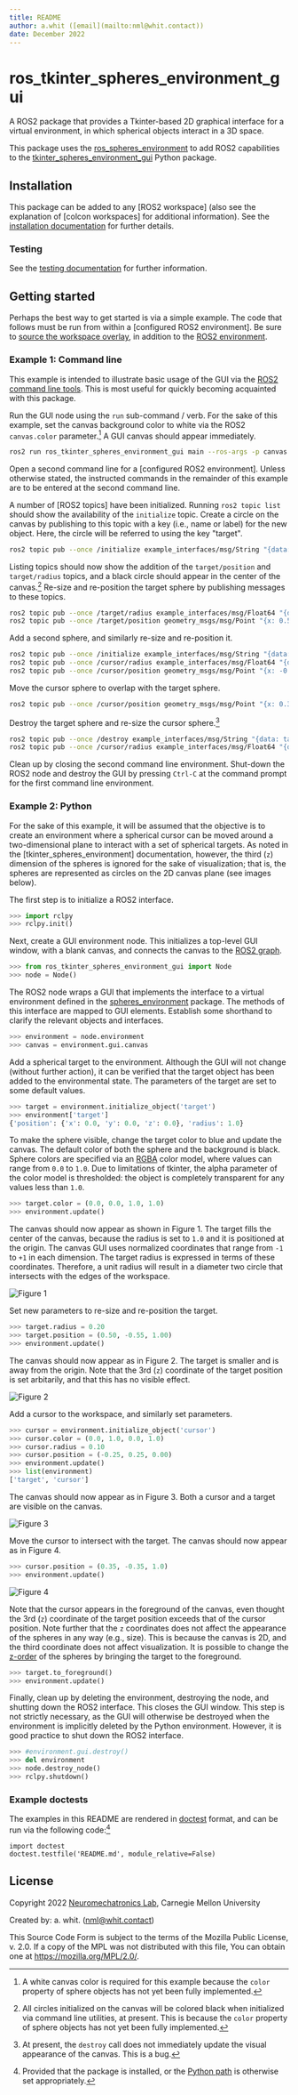 ```yaml
---
title: README
author: a.whit ([email](mailto:nml@whit.contact))
date: December 2022
---
```


<!-- License

Copyright 2022 Neuromechatronics Lab, Carnegie Mellon University (a.whit)

Created by: a. whit. (nml@whit.contact)

This Source Code Form is subject to the terms of the Mozilla Public
License, v. 2.0. If a copy of the MPL was not distributed with this
file, You can obtain one at https://mozilla.org/MPL/2.0/.
-->

# ros_tkinter_spheres_environment_gui

A ROS2 package that provides a Tkinter-based 2D graphical interface for a 
virtual environment, in which spherical objects interact in a 3D space.

This package uses the [ros_spheres_environment] to add ROS2 capabilities to the 
[tkinter_spheres_environment_gui] Python package. 

## Installation

This package can be added to any [ROS2 workspace] (also see the explanation of 
[colcon workspaces] for additional information). See the [installation documentation](doc/markdown/installation.md) for further details.

### Testing

See the [testing documentation](doc/markdown/testing.md) for further 
information.

## Getting started

Perhaps the best way to get started is via a simple example. The code that 
follows must be run from within a [configured ROS2 environment]. Be sure to 
[source the workspace overlay], in addition to the 
[ROS2 environment][source the ROS2 environment].

### Example 1: Command line

This example is intended to illustrate basic usage of the GUI via the 
[ROS2 command line tools]. This is most useful for quickly becoming acquainted 
with this package.

Run the GUI node using the `run` sub-command / verb. For the sake of this 
example, set the canvas background color to white via the ROS2 `canvas.color` 
parameter.[^canvas_color] A GUI canvas should appear immediately.

[^canvas_color]: A white canvas color is required for this example because the 
                 `color` property of sphere objects has not yet been fully 
                 implemented.

```bash
ros2 run ros_tkinter_spheres_environment_gui main --ros-args -p canvas.color:=white
```

Open a second command line for a [configured ROS2 environment]. Unless 
otherwise stated, the instructed commands in the remainder of this example are 
to be entered at the second command line.

A number of [ROS2 topics] have been initialized. Running `ros2 topic list` 
should show the availability of the `initialize` topic. Create a circle on the 
canvas by publishing to this topic with a key (i.e., name or label) for the 
new object. Here, the circle will be referred to using the key "target".

```bash
ros2 topic pub --once /initialize example_interfaces/msg/String "{data: target}"
```

Listing topics should now show the addition of the `target/position` and 
`target/radius` topics, and a black circle should appear in the center of the 
canvas.[^sphere_color] Re-size and re-position the target sphere by publishing 
messages to these topics.

[^sphere_color]: All circles initialized on the canvas will be colored black 
                 when initialized via command line utilities, at present. This 
                 is because the `color` property of sphere objects has not yet 
                 been fully implemented.

```bash
ros2 topic pub --once /target/radius example_interfaces/msg/Float64 "{data: 0.20}"
ros2 topic pub --once /target/position geometry_msgs/msg/Point "{x: 0.50, y: -0.55, z: 1.00}"
```

Add a second sphere, and similarly re-size and re-position it.

```bash
ros2 topic pub --once /initialize example_interfaces/msg/String "{data: cursor}"
ros2 topic pub --once /cursor/radius example_interfaces/msg/Float64 "{data: 0.10}"
ros2 topic pub --once /cursor/position geometry_msgs/msg/Point "{x: -0.25, y: 0.25, z: 0.00}"
```

Move the cursor sphere to overlap with the target sphere.

```bash
ros2 topic pub --once /cursor/position geometry_msgs/msg/Point "{x: 0.35, y: -0.35, z: 0.00}"
```

Destroy the target sphere and re-size the cursor sphere.[^destroy_bug]

[^destroy_bug]: At present, the `destroy` call does not immediately update the 
                visual appearance of the canvas. This is a bug.

```bash
ros2 topic pub --once /destroy example_interfaces/msg/String "{data: target}"
ros2 topic pub --once /cursor/radius example_interfaces/msg/Float64 "{data: 0.05}"
```

Clean up by closing the second command line environment. Shut-down the ROS2 
node and destroy the GUI by pressing `Ctrl-C` at the command prompt for the 
first command line environment.

### Example 2: Python

For the sake of this example, it will be assumed that the objective is to 
create an environment where a spherical cursor can be moved around a 
two-dimensional plane to interact with a set of spherical targets. As noted 
in the [tkinter_spheres_environment] documentation, however, the third (`z`) 
dimension of the spheres is ignored for the sake of visualization; that is, the 
spheres are represented as circles on the 2D canvas plane (see images below).

The first step is to initialize a ROS2 interface.

```python
>>> import rclpy
>>> rclpy.init()

```

Next, create a GUI environment node. This initializes a top-level GUI window, 
with a blank canvas, and connects the canvas to the [ROS2 graph].

```python
>>> from ros_tkinter_spheres_environment_gui import Node
>>> node = Node()

```

The ROS2 node wraps a GUI that implements the interface to a virtual 
environment defined in the [spheres_environment] package. The methods of this 
interface are mapped to GUI elements. Establish some shorthand to clarify the 
relevant objects and interfaces.

```python
>>> environment = node.environment
>>> canvas = environment.gui.canvas

```

Add a spherical target to the environment. Although the GUI will not change 
(without further action), 
it can be verified that the target object has been 
added to the environmental state. The parameters of the target are set to some 
default values. 

```python
>>> target = environment.initialize_object('target')
>>> environment['target']
{'position': {'x': 0.0, 'y': 0.0, 'z': 0.0}, 'radius': 1.0}

```

To make the sphere visible, change the target color to blue and update the 
canvas. The default color of both the sphere and the background is black. 
Sphere colors are specified via an [RGBA] color model, where values can 
range from `0.0` to `1.0`. Due to limitations of tkinter, the alpha parameter 
of the color model is thresholded: the object is completely transparent for any 
values less than `1.0`.

```python
>>> target.color = (0.0, 0.0, 1.0, 1.0)
>>> environment.update()

```

The canvas should now appear as shown in Figure 1. The target fills the center 
of the canvas, because the radius is set to `1.0` and it is positioned at the 
origin. The canvas GUI uses normalized coordinates that range from `-1` 
to `+1` in each dimension. The target radius is expressed in terms of these 
coordinates. Therefore, a unit radius will result in a diameter two circle that 
intersects with the edges of the workspace.

![Figure 1](data/images/reference_image_1.svg "Figure 1")

Set new parameters to re-size and re-position the target.

```python
>>> target.radius = 0.20
>>> target.position = (0.50, -0.55, 1.00)
>>> environment.update()

```

The canvas should now appear as in Figure 2. The target is smaller and is away 
from the origin. Note that the 3rd (`z`) coordinate of the target position is 
set arbitarily, and that this has no visible effect.

![Figure 2](data/images/reference_image_3.svg "Figure 2")

Add a cursor to the workspace, and similarly set parameters.

```python
>>> cursor = environment.initialize_object('cursor')
>>> cursor.color = (0.0, 1.0, 0.0, 1.0)
>>> cursor.radius = 0.10
>>> cursor.position = (-0.25, 0.25, 0.00)
>>> environment.update()
>>> list(environment)
['target', 'cursor']

```

The canvas should now appear as in Figure 3. Both a cursor and a target are 
visible on the canvas.

![Figure 3](data/images/reference_image_4.svg "Figure 3")

Move the cursor to intersect with the target. The canvas should now appear as 
in Figure 4.

```python
>>> cursor.position = (0.35, -0.35, 1.0)
>>> environment.update()

```

![Figure 4](data/images/reference_image_5.svg "Figure 4")

Note that the cursor appears in the foreground of the canvas, even thought the 
3rd (`z`) coordinate of the target position exceeds that of the cursor 
position. Note further that the `z` coordinates does not affect the appearance 
of the spheres in any way (e.g., size). This is because the canvas is 2D, and 
the third coordinate does not affect visualization. It is possible to change 
the [z-order] of the spheres by bringing the target to the foreground.

```python
>>> target.to_foreground()
>>> environment.update()

```

Finally, clean up by deleting the environment, destroying the node, and 
shutting down the ROS2 interface. This closes the GUI window. This step is not 
strictly necessary, as the GUI will otherwise be destroyed when the environment 
is implicitly deleted by the Python environment. However, it is good practice 
to shut down the ROS2 interface.

```python
>>> #environment.gui.destroy()
>>> del environment
>>> node.destroy_node()
>>> rclpy.shutdown()

```

### Example doctests

The examples in this README are rendered in [doctest] format, and can be run 
via the following code:[^python_paths]

[^python_paths]: Provided that the package is installed, or the [Python path] 
                 is otherwise set appropriately.

```
import doctest
doctest.testfile('README.md', module_relative=False)

```

## License

Copyright 2022 [Neuromechatronics Lab][neuromechatronics], 
Carnegie Mellon University

Created by: a. whit. (nml@whit.contact)

This Source Code Form is subject to the terms of the Mozilla Public
License, v. 2.0. If a copy of the MPL was not distributed with this
file, You can obtain one at https://mozilla.org/MPL/2.0/.

<!---------------------------------------------------------------------
   References
---------------------------------------------------------------------->

[Python path]: https://docs.python.org/3/tutorial/modules.html#the-module-search-path

[doctest]: https://docs.python.org/3/library/doctest.html

[setuptools]: https://setuptools.pypa.io/en/latest/userguide/quickstart.html#basic-use

[neuromechatronics]: https://www.meche.engineering.cmu.edu/faculty/neuromechatronics-lab.html

[pip install]: https://pip.pypa.io/en/stable/cli/pip_install/

[spheres_environment]: https://github.com/ricmua/spheres_environment

[ROS2 graph]: https://docs.ros.org/en/humble/Tutorials/Beginner-CLI-Tools/Understanding-ROS2-Nodes/Understanding-ROS2-Nodes.html#background

[ROS2 executor]: https://docs.ros.org/en/humble/Concepts/About-Executors.html

[ros_spheres_environment]: https://github.com/ricmua/ros_spheres_environment.git

[tkinter_spheres_environment_gui]: https://github.com/ricmua/tkinter_spheres_environment_gui.git

[tkinter_shapes]: https://github.com/ricmua/tkinter_shapes.git

[z-order]: https://en.wikipedia.org/wiki/Z-order

[RGBA]: https://en.wikipedia.org/wiki/RGBA_color_model

[source the workspace overlay]: https://docs.ros.org/en/humble/Tutorials/Beginner-Client-Libraries/Creating-A-Workspace/Creating-A-Workspace.html#source-the-overlay

[source the ROS2 environment]: https://docs.ros.org/en/humble/Tutorials/Beginner-Client-Libraries/Creating-A-Workspace/Creating-A-Workspace.html#source-ros-2-environment

[ROS2 command line tools]: https://docs.ros.org/en/humble/Concepts/About-Command-Line-Tools.html

